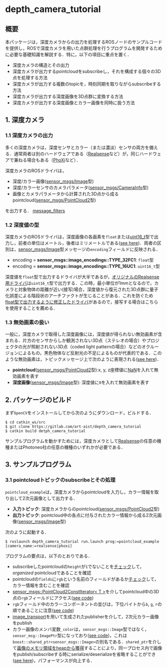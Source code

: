 depth_camera_tutorial
==================================================
## 概要
本パッケージは，深度カメラからの出力を処理するROSノードのサンプルコードを提供し，ROSで深度カメラを用いた点群処理を行うプログラムを開発するために必要な基礎知識を解説する．特に，以下の項目に重点を置く．
- 深度カメラの構造とその出力
- 深度カメラが出力するpointcloudをsubscribeし，それを構成する個々の3D点を処理する方法
- 深度カメラが出力する複数のtopicを，時刻同期を取りながらsubscribeする方法
- 深度カメラが出力する深度画像を3D点群に変換する方法
- 深度カメラが出力する深度画像とカラー画像を同時に扱う方法


## 1. 深度カメラ
### 1.1 深度カメラの出力
多くの深度カメラは，深度センサとカラー（または濃淡）センサの両方を備える．通常両者は別のハードウェアである（[Realsense](https://www.intel.com/content/www/us/en/architecture-and-technology/realsense-overview.html)など）が，同じハードウェアで兼ねる場合もある（[PhoXi](https://www.photoneo.com/phoxi-3d-scanner)など）．

深度カメラのROSドライバは，
- 深度/カラー画像([sensor_msgs/Image](https://docs.ros.org/en/api/sensor_msgs/html/msg/Image.html)型)
- 深度/カラーセンサのカメラパラメータ([sensor_msgs/CameraInfo](https://docs.ros.org/en/api/sensor_msgs/html/msg/CameraInfo.html)型)
- 画像とカメラパラメータから計算された3D点から成るpointcloud([sensor_msgs/PointCloud2](https://docs.ros.org/en/api/sensor_msgs/html/msg/PointCloud2.html)型)

を出力する．
[message_filters](http://wiki.ros.org/message_filters)

### 1.2 深度値の型
深度カメラのROSドライバは，深度画像の各画素を`float`または[uint16_t](https://cpprefjp.github.io/reference/cstdint/uint16_t.html)型で出力し，前者の単位はメートル，後者はミリメートルである([see here](https://ros.org/reps/rep-0118.html))．両者の区別は，[sensor_msgs/Image](https://docs.ros.org/en/api/sensor_msgs/html/msg/Image.html)型メッセージの`encoding`フィールドに反映される．
- encoding = **sensor_msgs::image_encodings::TYPE_32FC1**: `float`型
- encoding = **sensor_msgs::image_encodings::TYPE_16UC1**: `uint16_t`型

深度値を`float`型で出力するドライバが大半であるが，[オリジナルのRealsense用ドライバ](https://github.com/IntelRealSense/realsense-ros)は`uint16_t`型で出力する．この時，最小単位が1mmとなるので，カメラと対象物体の距離が近い(接写)場合，深度値から復元された3D点群に量子化誤差による階段状のアーチファクトが生じることがある．これを防ぐため[float型で出力するように修正したドライバ](https://gitlab.com/art-aist/realsense-ros)があるので，接写する場合はこちらを使用することを薦める．

### 1.3 無効画素の扱い
一般に，深度カメラで取得した深度画像には，深度値が得られない無効画素が含まれる．片方のセンサからしか観測されない3D点（ステレオの場合）やプロジェクタの光が照射されない3D点（coded light patternの場合）などのオクルージョンによるもの，黒色物体など反射光の不足によるものが代表的である．このような無効画素は，トピックメッセージ上で次のように表現される([see here](https://ros.org/reps/rep-0118.html))．
- **pointcloud**([sensor_msgs/PointCloud2](https://docs.ros.org/en/api/sensor_msgs/html/msg/PointCloud2.html)型):x, y, z座標値に[NaN](https://cpprefjp.github.io/reference/limits/numeric_limits/quiet_nan.html)を入れて無効画素を表す
- **深度画像**([sensor_msgs/Image](https://docs.ros.org/en/api/sensor_msgs/html/msg/Image.html)型): 深度値に`0`を入れて無効画素を表す
## 2. パッケージのビルド
まず`OpenCV`をインストールしてから次のようにダウンロード，ビルドする．
```
$ cd catkin_ws/src
$ git clone https://gitlab.com/art-aist/depth_camera_tutorial
$ catkin build detph_camera_tutorial
```
サンプルプログラムを動かすためには，深度カメラとして[Realsense](https://www.intel.com/content/www/us/en/architecture-and-technology/realsense-overview.html)の任意の機種またはPhotoneo社の任意の機種のいずれかが必要である．
## 3. サンプルプログラム
### 3.1 pointcloudトピックのsubscribeとその処理
`pointcloud_example`は，深度カメラからpointcloudを入力し，カラー情報を取り出して2次元画像として出力する．
- **入力トピック**: 深度カメラからのpointcloud([sensor_msgs/PointCloud2](https://docs.ros.org/en/api/sensor_msgs/html/msg/PointCloud2.html)型)
- **出力トピック**: pointcloud中の各点に付与されたカラー情報から成る2次元画像([sensor_msgs/Image](https://docs.ros.org/en/api/sensor_msgs/html/msg/Image.html)型)

次のように起動する．
```
$ roslaunch depth_camera_tutorial run.launch prog:=pointcloud_example [camera_name:=realsense|phoxi]
```
プログラムの要点は，以下のとおりである．
- subscribeしたpointcloudの`height`が`1`でないことを[チェック](https://gitlab.com/art-aist/depth_camera_tutorial/-/blob/master/src/pointcloud_example.cpp#L50)して，*organized* pointcloudであることを確認
- pointcloudの`fields`に`rgb`という名前のフィールドがあるか[チェック](https://gitlab.com/art-aist/depth_camera_tutorial/-/blob/master/src/pointcloud_example.cpp#L57-59)して，カラー情報を含むことを確認
- [sensor_msgs::PointCloud2ConstIterator< T >](http://docs.ros.org/en/melodic/api/sensor_msgs/html/classsensor__msgs_1_1PointCloud2ConstIterator.html)を介してpointcloud中の3D点の`rgb`フィールドにアクセス([see code](https://gitlab.com/art-aist/depth_camera_tutorial/-/blob/master/src/pointcloud_example.cpp#L75))
- `rgb`フィールド中のカラーコンポーネントの並びは，下位バイトから`b`, `g`, `r`の順であることに注意([see code](https://gitlab.com/art-aist/depth_camera_tutorial/-/blob/master/src/pointcloud_example.cpp#L83-85))
- [image_transport](http://wiki.ros.org/image_transport)を用いて生成されたpublisherを介して，2次元カラー画像をpublish
- カラー画像のメンバ変数`_color`は，`sensor_msgs::Image`型ではなく，`sensor_msg::ImagePtr`型になっており([see code](https://gitlab.com/art-aist/depth_camera_tutorial/-/blob/master/src/pointcloud_example.cpp#L34))，これは`boost::shared_ptr<sensor_msgs::Image>`の別名である．`shared_ptr`を介して[画像のメモリ領域をheapから獲得](https://gitlab.com/art-aist/depth_camera_tutorial/-/blob/master/src/pointcloud_example.cpp#L42)することにより，同一プロセス内で画像をpublish/subscribeする時にserialize/deserializeを省略することができ([see here](http://wiki.ros.org/roscpp/Overview/Publishers%20and%20Subscribers#Intraprocess_Publishing))，パフォーマンスが向上する．